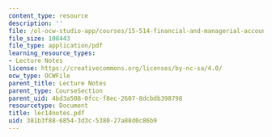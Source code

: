 ```yaml
---
content_type: resource
description: ''
file: /ol-ocw-studio-app/courses/15-514-financial-and-managerial-accounting-summer-2003/381b3f8868543d3c538027a88d0c86b9_lec14notes.pdf
file_size: 108443
file_type: application/pdf
learning_resource_types:
- Lecture Notes
license: https://creativecommons.org/licenses/by-nc-sa/4.0/
ocw_type: OCWFile
parent_title: Lecture Notes
parent_type: CourseSection
parent_uid: 4bd3a508-0fcc-f8ec-2607-8dcbdb398798
resourcetype: Document
title: lec14notes.pdf
uid: 381b3f88-6854-3d3c-5380-27a88d0c86b9
---
```

